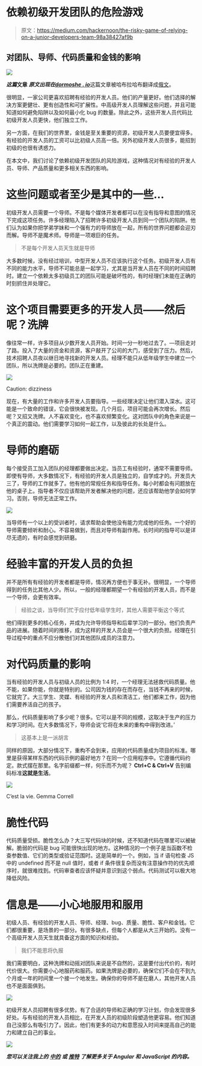 # 依赖初级开发团队的危险游戏

> 原文：<https://medium.com/hackernoon/the-risky-game-of-relying-on-a-junior-developers-team-98a38427af9b>

## 对团队、导师、代码质量和金钱的影响

![](img/0777333431c1870200179985e4fd7c3f.png)

***这篇*文章** ***原文出现在***[***dormoshe . io***](https://dormoshe.io/articles/the-risky-game-of-relying-on-a-juniors-developers-team-20)这篇文章被哈布拉哈布翻译成[俄文](https://m.habrahabr.ru/company/alconost/blog/338802/)。

很明显，一家公司更喜欢招聘有经验的开发人员。他们的产量更好。他们选择的解决方案更健壮、更有创造性和可扩展性。中高级开发人员理解这些问题，并且可能知道如何避免陷阱以及如何最小化 bug 的数量。除此之外，这些开发人员代码比初级开发人员更快，他们独立工作。

另一方面，在我们的世界里，金钱是至关重要的资源，初级开发人员要便宜得多。有经验的开发人员的工资可以比初级人员高一倍。另外初级开发人员很多，能招到初级的也很有诱惑力。

在本文中，我们讨论了依赖初级开发团队的风险游戏，这种情况对有经验的开发人员、导师、产品质量和更多相关东西的影响。

# 这些问题或者至少是其中的一些…

初级开发人员需要一个导师。不是每个媒体开发者都可以在没有指导和意图的情况下完成这项任务。许多经理陷入了招聘许多初级开发人员到同一个团队的陷阱。他们认为如果你把学弟学妹和一个强有力的导师放在一起，所有的世界问题都会迎刃而解。导师不是魔术师。导师是一项艰巨的任务。

> 不是每个开发人员天生就是导师

大多数时候，没有经过培训，中型开发人员不应该执行这个任务。初级开发人员有不同的能力水平，导师不可能总是一起学习，尤其是当开发人员在不同的时间招聘时。建立一个依赖太多初级员工的团队可能是破坏性的，有时经理们未能在正确的时刻抓住并处理它。

# 这个项目需要更多的开发人员——然后呢？洗牌

像往常一样，许多项目从少数开发人员开始。时间一分一秒地过去了。—项目走对了路。投入了大量的资金和资源，客户敲开了公司的大门，感受到了压力。然后，技术招聘人员夜以继日地寻找新的开发人员。经理不能只从低年级学生中建立一个团队，所以洗牌是必要的。团队正在重建。

![](img/e2f4b2f0e9d72782f1787019f210870a.png)

Caution: dizziness

现在，有大量的工作和许多开发人员要指导。一些经理决定让他们潜入深水。这可能是一个致命的错误，它会很快被发现。几个月后，项目可能会再次增长。然后呢？又招又洗牌。人不喜欢变化，也不喜欢频繁变化。这对团队中的角色来说是一个真正的震动。他们需要学习如何一起工作，以及彼此的长处是什么。

# 导师的磨砺

每个接受员工加入团队的经理都要做出决定。当员工有经验时，通常不需要导师。即使有导师，大多数情况下，有经验的开发人员是独立的，自学成才的。开发员大三了，导师的工作就多了。他有他的常规任务和指导任务。每小时都会有问题放在他的桌子上。指导者不仅应该帮助开发者解决他的问题，还应该帮助他学会如何学习。否则，导师无法正常工作。

![](img/e9111a6b46a69b30eee3ef203d4a9f5c.png)

当导师有一个以上的受训者时，请求帮助会使他没有能力完成他的任务。一个好的导师需要倾听和耐心。不容易做到，而且对导师有副作用。长时间的指导可以是详尽无遗的，有时会感觉到研磨。

# 经验丰富的开发人员的负担

并不是所有有经验的开发者都是导师，情况再方便也于事无补。很明显，一个导师得到的任务比其他人少。所以，一般的经理都期望一个有经验的开发人员，而不是一个导师，会更有效率。

> 经验之谈，当导师们忙于应付低年级学生时，其他人需要平衡这个等式

他们得到更多的核心任务，并成为允许导师指导和后辈学习的一部分。他们负责产品的进展。随着时间的推移，成为这样的开发人员会是一个很大的负担。经理在引导过程中的重点不应分散他们对其他团队成员的注意力。

# 对代码质量的影响

当有经验的开发人员与初级人员的比例为 1:4 时，一个经理无法拯救代码质量。他不能，如果你能，你就是特别的。公司因为钱的存在而存在，当钱不再来的时候，它就完了。大三学生、灵媒、有经验的开发人员和清洁工，他们都来工作，因为他们需要养活自己的孩子。

那么，代码质量影响了多少呢？很多。它可以是不同的规模，这取决于生产的压力和学习时间。在大多数情况下，导师会说‘它将在未来的重构中得到改进。’

> 这基本上是一派胡言

同样的原因，大部分情况下，重构不会到来，应用的代码质量成为项目的标准。哪里是获得某样东西的代码示例的最好地方？在同一个应用程序中。它遵循代码约定。款式摆在那里。名字前缀都一样，何乐而不为呢？ **Ctrl+C & Ctrl+V** 告别编码标准**这就是生活**。

![](img/6e47bf257fee3e83d1d647da8c393233.png)

C’est la vie. Gemma Correll

# 脆性代码

代码质量受损。脆性怎么办？大三写代码块的时候，还不知道代码在哪里可以被破解。脆弱的代码是 bug 可能很快出现的地方。这种情况的一个例子是当函数不检查参数值、它们的类型或验证范围时。这是简单的一个。例如，当 if 语句检查 JS 中的 undefined 而不是 null 值时，或者 if 条件很复杂而没有注意操作符的优先顺序时，就很难找到。代码审查者应该怀疑并意识到这个弱点。代码测试可以极大地降低风险。

# 信息是——小心地服用和服用

初级人员、有经验的开发人员、导师、经理、bug、质量、脆性、客户和金钱。它们都很重要，是场景的一部分。有很多缺点，但每个人都是从大三开始的。没有一个高级开发人员天生就具备这方面的知识和经验。

> 我们不能恩将仇报

我们需要明白，这种洗牌和动摇对团队来说是不自然的，这是要付出代价的，有时代价很大。你需要小心地服药和服药。如果洗牌是必要的，确保它们不会在不到九个月或一年的时间里一个接一个地发生。确保你的导师不是在磨人，其他开发人员也不是面面俱到。

![](img/e22c1ec8afcad7d08c770e698686faee.png)

初级开发人员招聘有很多优势。有了合适的导师和正确的学习计划，你会发现很多好处。与有经验的开发人员相比，在开发人员的初级阶段塑造他更容易。他们知道自己没那么有吸引力了。因此，他们有更多的动力和意愿投入时间来提高自己的能力和建立自己的事业。

![](img/522b2e4ace3cfcecd43bba30fcf0a317.png)

***您可以关注我上的*** [***中的***](/@dormoshe) ***或*** [***推特***](https://twitter.com/DorMoshe) ***了解更多关于 Angular 和 JavaScript 的内容。***